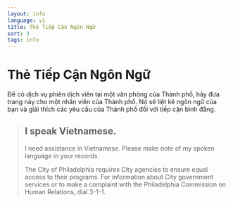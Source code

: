 ```yaml
---
layout: info
language: vi
title: Thẻ Tiếp Cận Ngôn Ngữ
sort: 3
tags: info
---
```

Thẻ Tiếp Cận Ngôn Ngữ
=================
Để có dịch vụ phiên dịch viên tại một văn phòng của Thành phố, hãy đưa trang này cho một nhân viên của Thành phố. Nó sẽ liệt kê ngôn ngữ của bạn và giải thích các yêu cầu của Thành phố đối với tiếp cận bình đẳng.

> I speak Vietnamese.
> ----------------
> I need assistance in Vietnamese.  Please make note of my spoken language in your records.
> 
> The City of Philadelphia requires City agencies to ensure equal access to their programs.  For information about City government services or to make a complaint with the Philadelphia Commission on Human Relations, dial 3-1-1.